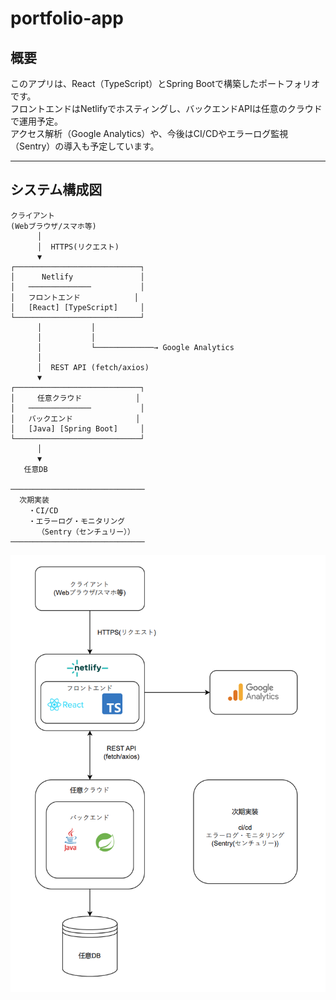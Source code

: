 # portfolio-app

## 概要

このアプリは、React（TypeScript）とSpring Bootで構築したポートフォリオです。  
フロントエンドはNetlifyでホスティングし、バックエンドAPIは任意のクラウドで運用予定。  
アクセス解析（Google Analytics）や、今後はCI/CDやエラーログ監視（Sentry）の導入も予定しています。

---

## システム構成図

```plaintext
クライアント
(Webブラウザ/スマホ等)
      │
      │  HTTPS(リクエスト)
      ▼
┌────────────────────────────┐
│      Netlify               │
│   ──────────────           │
│   フロントエンド            │
│   [React] [TypeScript]     │
└────────────────────────────┘
      │           │
      │           │
      │           └─────────────→ Google Analytics
      │
      │  REST API (fetch/axios)
      ▼
┌────────────────────────────┐
│     任意クラウド            │
│   ──────────────           │
│   バックエンド              │
│   [Java] [Spring Boot]     │
└────────────────────────────┘
      │
      ▼
   任意DB

──────────────────────────────
  次期実装
    ・CI/CD
    ・エラーログ・モニタリング
      （Sentry（センチュリー））
──────────────────────────────

```


<img src="/architect/architect.png" alt="構成図" width="600" />